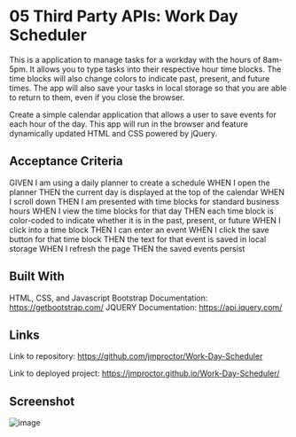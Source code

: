 # 05 Third Party APIs: Work Day Scheduler

This is a application to manage tasks for a workday with the hours of 8am-5pm. It allows you to type tasks into their respective hour time blocks. The time blocks will also change colors to indicate past, present, and future times. The app will also save your tasks in local storage so that you are able to return to them, even if you close the browser.

Create a simple calendar application that allows a user to save events for each hour of the day. This app will run in the browser and feature dynamically updated HTML and CSS powered by jQuery.


## Acceptance Criteria

GIVEN I am using a daily planner to create a schedule
WHEN I open the planner
THEN the current day is displayed at the top of the calendar
WHEN I scroll down
THEN I am presented with time blocks for standard business hours
WHEN I view the time blocks for that day
THEN each time block is color-coded to indicate whether it is in the past, present, or future
WHEN I click into a time block
THEN I can enter an event
WHEN I click the save button for that time block
THEN the text for that event is saved in local storage
WHEN I refresh the page
THEN the saved events persist

## Built With

HTML, CSS, and Javascript
Bootstrap Documentation: https://getbootstrap.com/
JQUERY Documentation: https://api.jquery.com/

## Links

Link to repository: https://github.com/jmproctor/Work-Day-Scheduler

Link to deployed project: https://jmproctor.github.io/Work-Day-Scheduler/

## Screenshot

![image](https://user-images.githubusercontent.com/92322247/145717645-e4182fd5-730b-40aa-92a4-bb7775fe2895.png)
